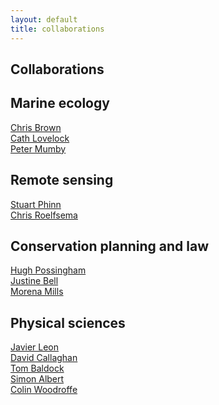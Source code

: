 ```yaml
---
layout: default
title: collaborations
---
```


## Collaborations

## Marine ecology  
<a href ="http://www.seascapemodels.org" target="_blank">Chris Brown </a>  
<a href ="http://researchers.uq.edu.au/researcher/1430" target="_blank">Cath Lovelock </a>  
<a href ="http://www.marinespatialecologylab.org" target="_blank">Peter Mumby </a>  

## Remote sensing  
<a href ="https://www.gpem.uq.edu.au/stuart-phinn" target="_blank">Stuart Phinn </a>  
<a href ="https://www.gpem.uq.edu.au/chris-roelfsema" target="_blank">Chris Roelfsema </a>  

## Conservation planning and law  
<a href ="http://www.possinghamlab.org/" target="_blank">Hugh Possingham</a>  
<a href ="http://researchers.uq.edu.au/researcher/2216" target="_blank">Justine Bell</a>  
<a href ="http://researchers.uq.edu.au/researcher/2216" target="_blank">Morena Mills</a>

## Physical sciences  
<a href ="http://www.usc.edu.au/explore/structure/faculty-of-science-health-education-and-engineering/staff/dr-javier-leon" target="_blank">Javier Leon </a>  
<a href ="http://www.civil.uq.edu.au/callaghan" target="_blank">David Callaghan </a>  
<a href ="http://www.civil.uq.edu.au/baldock" target="_blank">Tom Baldock</a>  
<a href ="http://www.civil.uq.edu.au/albert" target="_blank">Simon Albert </a>  
<a href ="http://smah.uow.edu.au/sees/UOW002960.html" target="_blank">Colin Woodroffe </a>  
